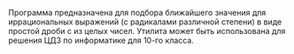 Программа предназначена для подбора ближайшего значения для иррациональных выражений (с радикалами различной степени) в виде простой дроби с из целых чисел.
Утилита может быть использована для решения ЦДЗ по информатике для 10-го класса.
